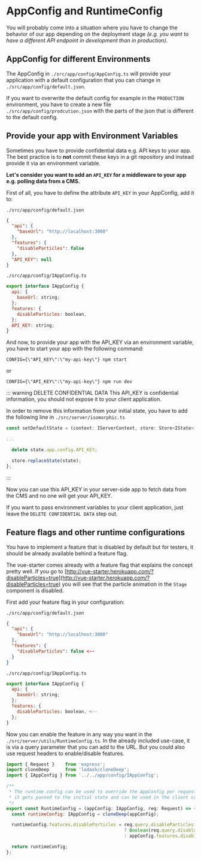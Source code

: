 # AppConfig and RuntimeConfig

You will probably come into a situation where you have to change the behavior of our app depending on the
deployment stage _(e.g. you want to have a different API endpoint in development than in production)_.

## AppConfig for different Environments

The AppConfig in `./src/app/config/AppConfig.ts` will provide your application with a default configuration
that you can change in `./src/app/config/default.json`.

If you want to overwrite the default config for example in the `PRODUCTION` environment, you have to
create a new file `./src/app/config/prodcution.json` with the parts of the json that is different
to the default config.

## Provide your app with Environment Variables

Sometimes you have to provide confidential data e.g. API keys to your app.
The best practice is to **not** commit these keys in a git repository and instead provide it via an environment variable.

**Let's consider you want to add an `API_KEY` for a middleware to your app e.g. polling data from a CMS.**

First of all, you have to define the attribute `API_KEY` in your AppConfig, add it to:

`./src/app/config/default.json`
```json
{
  "api": {
    "baseUrl": "http://localhost:3000"
  },
  "features": {
    "disableParticles": false
  },
  "API_KEY": null
}
```

`./src/app/config/IAppConfig.ts`
```js
export interface IAppConfig {
  api: {
    baseUrl: string;
  };
  features: {
    disableParticles: boolean,
  };
  API_KEY: string;
}
```

And now, to provide your app with the API_KEY via an environment variable, you have to start your app with the following command:

`CONFIG={\"API_KEY\":\"my-api-key\"} npm start` 

or 

`CONFIG={\"API_KEY\":\"my-api-key\"} npm run dev`

::: warning DELETE CONFIDENTIAL DATA
This API_KEY is confidential information, you should not expose it to your client application.

In order to remove this information from your initial state, you have to add the following line in
`./src/server/isomorphic.ts`

```js
const setDefaultState = (context: IServerContext, store: Store<IState>) => {

...

  delete state.app.config.API_KEY;

  store.replaceState(state);
};
```
:::

Now you can use this API_KEY in your server-side app to fetch data from the CMS and no one will get your API_KEY.

If you want to pass environment variables to your client application, just leave the `DELETE CONFIDENTIAL DATA` step out.


## Feature flags and other runtime configurations

You have to implement a feature that is disabled by default but for testers, it should be already available behind a feature flag.

The vue-starter comes already with a feature flag that explains the concept pretty well.
If you go to [http://vue-starter.herokuapp.com/?disableParticles=true](http://vue-starter.herokuapp.com/?disableParticles=true) 
you will see that the particle animation in the `Stage` component is disabled.

First add your feature flag in your configuration:

`./src/app/config/default.json`
```json
{
  "api": {
    "baseUrl": "http://localhost:3000"
  },
  "features": {
    "disableParticles": false <--
  }
}
```

`./src/app/config/IAppConfig.ts`
```js
export interface IAppConfig {
  api: {
    baseUrl: string;
  };
  features: {
    disableParticles: boolean, <--
  };
}
```

Now you can enable the feature in any way you want in the `./src/server/utils/RuntimeConfig.ts`.
In the already included use-case, it is via a query parameter that you can add to the URL.
But you could also use request headers to enable/disable features.

```js
import { Request }    from 'express';
import cloneDeep      from 'lodash/cloneDeep';
import { IAppConfig } from '../../app/config/IAppConfig';

/**
 * The runtime config can be used to override the AppConfig per request,
 * it gets passed to the initial state and can be used in the client code
 */
export const RuntimeConfig = (appConfig: IAppConfig, req: Request) => {
  const runtimeConfig: IAppConfig = cloneDeep(appConfig);

  runtimeConfig.features.disableParticles = req.query.disableParticles
                                            ? Boolean(req.query.disableParticles)
                                            : appConfig.features.disableParticles;

  return runtimeConfig;
};

```
